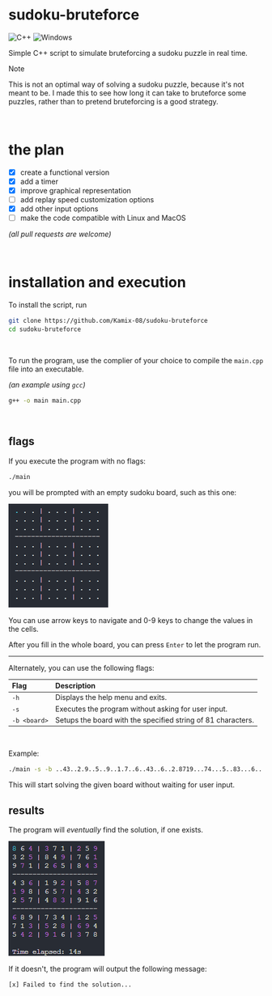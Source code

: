 # sudoku-bruteforce

![C++](https://img.shields.io/badge/C%2B%2B-00599C?style=for-the-badge&logo=c%2B%2B&logoColor=white)
![Windows](https://img.shields.io/badge/Windows-0078D6?style=for-the-badge&logo=windows&logoColor=white)

Simple C++ script to simulate bruteforcing a sudoku puzzle in real time.

> [!NOTE]
> This is not an optimal way of solving a sudoku puzzle, because it's not meant to be. I made this to see how long it can take to bruteforce some puzzles, rather than to pretend bruteforcing is a good strategy.

<br>

# the plan

- [x] create a functional version
- [x] add a timer
- [x] improve graphical representation
- [ ] add replay speed customization options
- [x] add other input options
- [ ] make the code compatible with Linux and MacOS

_(all pull requests are welcome)_

<br>

# installation and execution

To install the script, run

```bash
git clone https://github.com/Kamix-08/sudoku-bruteforce
cd sudoku-bruteforce
```

<br>

To run the program, use the complier of your choice to compile the `main.cpp` file into an executable.

_(an example using `gcc`)_

```bash
g++ -o main main.cpp
```

<br>

## flags

If you execute the program with no flags:

```bash
./main
```

you will be prompted with an empty sudoku board, such as this one:

![empty board](./img/img1.png)

You can use arrow keys to navigate and 0-9 keys to change the values in the cells.

After you fill in the whole board, you can press `Enter` to let the program run.

---

Alternately, you can use the following flags:

| Flag | Description |
|:-----|:------------|
|`-h`  | Displays the help menu and exits. |
|`-s`  | Executes the program without asking for user input. |
|`-b <board>` | Setups the board with the specified string of 81 characters. |

<br>

Example:

```bash
./main -s -b ..43..2.9..5..9..1.7..6..43..6..2.8719...74...5..83...6.....1.5..35.869..4291.3..
```

This will start solving the given board without waiting for user input.

## results

The program will _eventually_ find the solution, if one exists.

![solved board](./img/img2.png)

If it doesn't, the program will output the following message:

    [x] Failed to find the solution...

